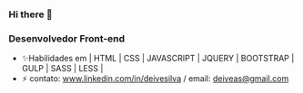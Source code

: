 ### Hi there 👋
### Desenvolvedor Front-end

-  ✨Habilidades em | HTML | CSS | JAVASCRIPT | JQUERY | BOOTSTRAP | GULP | SASS | LESS |
- ⚡ contato: www.linkedin.com/in/deivesilva /  email: deiveas@gmail.com
